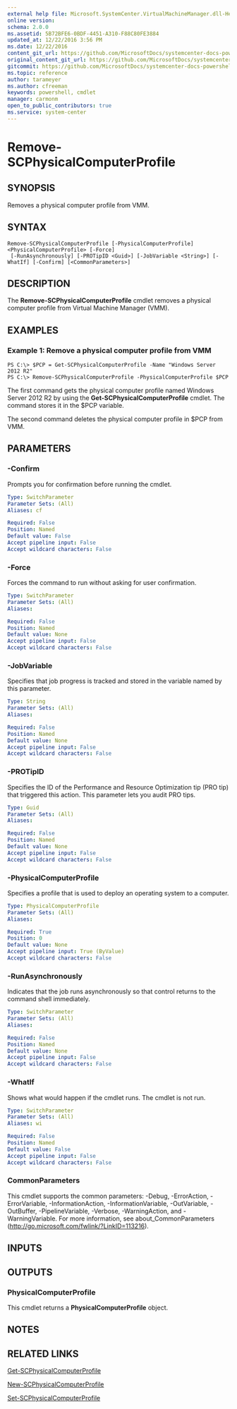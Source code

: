 ```yaml
---
external help file: Microsoft.SystemCenter.VirtualMachineManager.dll-Help.xml
online version: 
schema: 2.0.0
ms.assetid: 5B72BFE6-0BDF-4451-A310-F88C80FE3884
updated_at: 12/22/2016 3:56 PM
ms.date: 12/22/2016
content_git_url: https://github.com/MicrosoftDocs/systemcenter-docs-powershell/blob/master/systemcenter-cmdlets/SystemCenter2016/VirtualMachineManager/vlatest/Remove-SCPhysicalComputerProfile.md
original_content_git_url: https://github.com/MicrosoftDocs/systemcenter-docs-powershell/blob/master/systemcenter-cmdlets/SystemCenter2016/VirtualMachineManager/vlatest/Remove-SCPhysicalComputerProfile.md
gitcommit: https://github.com/MicrosoftDocs/systemcenter-docs-powershell/blob/96e5647587661652225fbdd2c797cd4d59d542bc/systemcenter-cmdlets/SystemCenter2016/VirtualMachineManager/vlatest/Remove-SCPhysicalComputerProfile.md
ms.topic: reference
author: tarameyer
ms.author: cfreeman
keywords: powershell, cmdlet
manager: carmonm
open_to_public_contributors: true
ms.service: system-center
---
```


# Remove-SCPhysicalComputerProfile

## SYNOPSIS
Removes a physical computer profile from VMM.

## SYNTAX

```
Remove-SCPhysicalComputerProfile [-PhysicalComputerProfile] <PhysicalComputerProfile> [-Force]
 [-RunAsynchronously] [-PROTipID <Guid>] [-JobVariable <String>] [-WhatIf] [-Confirm] [<CommonParameters>]
```

## DESCRIPTION
The **Remove-SCPhysicalComputerProfile** cmdlet removes a physical computer profile from Virtual Machine Manager (VMM).

## EXAMPLES

### Example 1: Remove a physical computer profile from VMM
```
PS C:\> $PCP = Get-SCPhysicalComputerProfile -Name "Windows Server 2012 R2" 
PS C:\> Remove-SCPhysicalComputerProfile -PhysicalComputerProfile $PCP
```

The first command gets the physical computer profile named Windows Server 2012 R2 by using the **Get-SCPhysicalComputerProfile** cmdlet.
The command stores it in the $PCP variable.

The second command deletes the physical computer profile in $PCP from VMM.

## PARAMETERS

### -Confirm
Prompts you for confirmation before running the cmdlet.

```yaml
Type: SwitchParameter
Parameter Sets: (All)
Aliases: cf

Required: False
Position: Named
Default value: False
Accept pipeline input: False
Accept wildcard characters: False
```

### -Force
Forces the command to run without asking for user confirmation.

```yaml
Type: SwitchParameter
Parameter Sets: (All)
Aliases: 

Required: False
Position: Named
Default value: None
Accept pipeline input: False
Accept wildcard characters: False
```

### -JobVariable
Specifies that job progress is tracked and stored in the variable named by this parameter.

```yaml
Type: String
Parameter Sets: (All)
Aliases: 

Required: False
Position: Named
Default value: None
Accept pipeline input: False
Accept wildcard characters: False
```

### -PROTipID
Specifies the ID of the Performance and Resource Optimization tip (PRO tip) that triggered this action.
This parameter lets you audit PRO tips.

```yaml
Type: Guid
Parameter Sets: (All)
Aliases: 

Required: False
Position: Named
Default value: None
Accept pipeline input: False
Accept wildcard characters: False
```

### -PhysicalComputerProfile
Specifies a profile that is used to deploy an operating system to a computer.

```yaml
Type: PhysicalComputerProfile
Parameter Sets: (All)
Aliases: 

Required: True
Position: 0
Default value: None
Accept pipeline input: True (ByValue)
Accept wildcard characters: False
```

### -RunAsynchronously
Indicates that the job runs asynchronously so that control returns to the command shell immediately.

```yaml
Type: SwitchParameter
Parameter Sets: (All)
Aliases: 

Required: False
Position: Named
Default value: None
Accept pipeline input: False
Accept wildcard characters: False
```

### -WhatIf
Shows what would happen if the cmdlet runs.
The cmdlet is not run.

```yaml
Type: SwitchParameter
Parameter Sets: (All)
Aliases: wi

Required: False
Position: Named
Default value: False
Accept pipeline input: False
Accept wildcard characters: False
```

### CommonParameters
This cmdlet supports the common parameters: -Debug, -ErrorAction, -ErrorVariable, -InformationAction, -InformationVariable, -OutVariable, -OutBuffer, -PipelineVariable, -Verbose, -WarningAction, and -WarningVariable. For more information, see about_CommonParameters (http://go.microsoft.com/fwlink/?LinkID=113216).

## INPUTS

## OUTPUTS

### PhysicalComputerProfile
This cmdlet returns a **PhysicalComputerProfile** object.

## NOTES

## RELATED LINKS

[Get-SCPhysicalComputerProfile](xref:SystemCenter2016/VirtualMachineManager/vlatest/Get-SCPhysicalComputerProfile.md)

[New-SCPhysicalComputerProfile](xref:SystemCenter2016/VirtualMachineManager/vlatest/New-SCPhysicalComputerProfile.md)

[Set-SCPhysicalComputerProfile](xref:SystemCenter2016/VirtualMachineManager/vlatest/Set-SCPhysicalComputerProfile.md)

